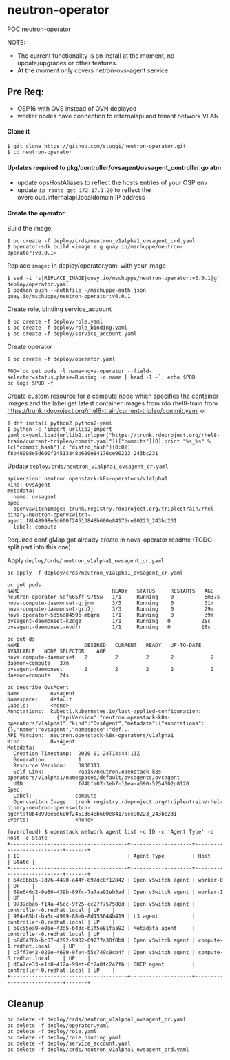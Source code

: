 # neutron-operator
POC neutron-operator

NOTE: 
- The current functionality is on install at the moment, no update/upgrades or other features.
- At the moment only covers netron-ovs-agent service

## Pre Req:
- OSP16 with OVS instead of OVN deployed
- worker nodes have connection to internalapi and tenant network VLAN


#### Clone it

    $ git clone https://github.com/stuggi/neutron-operator.git
    $ cd neutron-operator

#### Updates required to pkg/controller/ovsagent/ovsagent_controller.go atm:
  - update opsHostAliases to reflect the hosts entries of your OSP env
  - update `ip route get 172.17.1.29` to reflect the overcloud.internalapi.localdomain IP address

#### Create the operator

Build the image
    
    $ oc create -f deploy/crds/neutron_v1alpha1_ovsagent_crd.yaml
    $ operator-sdk build <image e.g quay.io/mschuppe/neutron-operator:v0.0.1>

Replace `image:` in deploy/operator.yaml with your image

    $ sed -i 's|REPLACE_IMAGE|quay.io/mschuppe/neutron-operator:v0.0.1|g' deploy/operator.yaml
    $ podman push --authfile ~/mschuppe-auth.json quay.io/mschuppe/neutron-operator:v0.0.1

Create role, binding service_account

    $ oc create -f deploy/role.yaml
    $ oc create -f deploy/role_binding.yaml
    $ oc create -f deploy/service_account.yaml

Create operator

    $ oc create -f deploy/operator.yaml

    POD=`oc get pods -l name=nova-operator --field-selector=status.phase=Running -o name | head -1 -`; echo $POD
    oc logs $POD -f

Create custom resource for a compute node which specifies the container images and the label
get latest container images from rdo rhel8-train from https://trunk.rdoproject.org/rhel8-train/current-tripleo/commit.yaml
or

    $ dnf install python2 python2-yaml
    $ python -c 'import urllib2;import yaml;c=yaml.load(urllib2.urlopen("https://trunk.rdoproject.org/rhel8-train/current-tripleo/commit.yaml"))["commits"][0];print "%s_%s" % (c["commit_hash"],c["distro_hash"][0:8])'
    f8b48998e5d600f24513848b600e84176ce90223_243bc231

Update `deploy/crds/neutron_v1alpha1_ovsagent_cr.yaml`

    apiVersion: neutron.openstack-k8s-operators/v1alpha1
    kind: OvsAgent
    metadata:
      name: ovsagent
    spec:
      openvswitchImage: trunk.registry.rdoproject.org/tripleotrain/rhel-binary-neutron-openvswitch-agent:f8b48998e5d600f24513848b600e84176ce90223_243bc231
      label: compute

Required configMap got already create in nova-operator readme (TODO -split part into this one)

Apply `deploy/crds/neutron_v1alpha1_ovsagent_cr.yaml`

    oc apply -f deploy/crds/neutron_v1alpha1_ovsagent_cr.yaml

    oc get pods
    NAME                              READY   STATUS     RESTARTS   AGE
    neutron-operator-5df665ff-97t5w   1/1     Running    0          5m37s
    nova-compute-daemonset-gjjnm      3/3     Running    0          31m
    nova-compute-daemonset-grb7j      3/3     Running    0          29m
    nova-operator-5d56d8459b-mbqrn    1/1     Running    0          39m
    ovsagent-daemonset-k2dgz          1/1     Running   0          28s
    ovsagent-daemonset-nvdfr          1/1     Running   0          28s

    oc get ds
    NAME                     DESIRED   CURRENT   READY   UP-TO-DATE   AVAILABLE   NODE SELECTOR    AGE
    nova-compute-daemonset   2         2         2       2            2           daemon=compute   37m
    ovsagent-daemonset       2         2         2       2            2           daemon=compute   24s

    oc describe OvsAgent
    Name:         ovsagent
    Namespace:    default
    Labels:       <none>
    Annotations:  kubectl.kubernetes.io/last-applied-configuration:
                    {"apiVersion":"neutron.openstack-k8s-operators/v1alpha1","kind":"OvsAgent","metadata":{"annotations":{},"name":"ovsagent","namespace":"def...
    API Version:  neutron.openstack-k8s-operators/v1alpha1
    Kind:         OvsAgent
    Metadata:
      Creation Timestamp:  2020-01-24T14:44:13Z
      Generation:          1
      Resource Version:    3830313
      Self Link:           /apis/neutron.openstack-k8s-operators/v1alpha1/namespaces/default/ovsagents/ovsagent
      UID:                 fd4bfa07-3eb7-11ea-a590-5254002c0120
    Spec:
      Label:              compute
      Openvswitch Image:  trunk.registry.rdoproject.org/tripleotrain/rhel-binary-neutron-openvswitch-agent:f8b48998e5d600f24513848b600e84176ce90223_243bc231
    Events:               <none>

    (overcloud) $ openstack network agent list -c ID -c 'Agent Type' -c Host -c State
    +--------------------------------------+--------------------+---------------------------+-------+
    | ID                                   | Agent Type         | Host                      | State |
    +--------------------------------------+--------------------+---------------------------+-------+
    | 64c0bb15-1d76-4490-a44f-897dc0f12842 | Open vSwitch agent | worker-0                  | UP    |
    | 69e646d2-9e80-439b-89fc-7a7aa92eb3ad | Open vSwitch agent | worker-1                  | UP    |
    | 9739dba6-f14a-45cc-9f25-cc27f757588d | Open vSwitch agent | controller-0.redhat.local | UP    |
    | 984a65b1-ba5c-4999-88eb-8d155644b419 | L3 agent           | controller-0.redhat.local | UP    |
    | b0c55ea9-e06e-43d5-b43c-b1f5e81faa92 | Metadata agent     | controller-0.redhat.local | UP    |
    | b8d6478b-bc07-4292-9932-09277a30f8b8 | Open vSwitch agent | compute-1.redhat.local    | UP    |
    | c7ff7e42-020e-4699-9fe4-55e749c9cb4f | Open vSwitch agent | compute-0.redhat.local    | UP    |
    | d6a7ce33-e1b0-412a-99ef-0f2a0fc247fb | DHCP agent         | controller-0.redhat.local | UP    |
    +--------------------------------------+--------------------+---------------------------+-------+


## Cleanup

    oc delete -f deploy/crds/neutron_v1alpha1_ovsagent_cr.yaml
    oc delete -f deploy/operator.yaml
    oc delete -f deploy/role.yaml
    oc delete -f deploy/role_binding.yaml
    oc delete -f deploy/service_account.yaml
    oc delete -f deploy/crds/neutron_v1alpha1_ovsagent_crd.yaml
